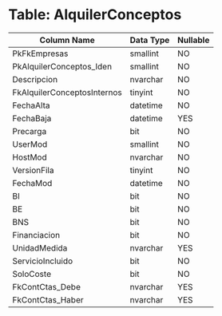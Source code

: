 # Table: AlquilerConceptos

| Column Name | Data Type | Nullable |
|-------------|-----------|----------|
| PkFkEmpresas | smallint | NO |
| PkAlquilerConceptos_Iden | smallint | NO |
| Descripcion | nvarchar | NO |
| FkAlquilerConceptosInternos | tinyint | NO |
| FechaAlta | datetime | NO |
| FechaBaja | datetime | YES |
| Precarga | bit | NO |
| UserMod | smallint | NO |
| HostMod | nvarchar | NO |
| VersionFila | tinyint | NO |
| FechaMod | datetime | NO |
| BI | bit | NO |
| BE | bit | NO |
| BNS | bit | NO |
| Financiacion | bit | NO |
| UnidadMedida | nvarchar | YES |
| ServicioIncluido | bit | NO |
| SoloCoste | bit | NO |
| FkContCtas_Debe | nvarchar | YES |
| FkContCtas_Haber | nvarchar | YES |
